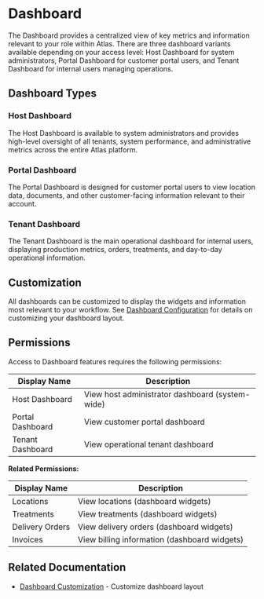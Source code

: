 # Dashboard

The Dashboard provides a centralized view of key metrics and information relevant to your role within Atlas. There are three dashboard variants available depending on your access level: Host Dashboard for system administrators, Portal Dashboard for customer portal users, and Tenant Dashboard for internal users managing operations.

## Dashboard Types

### Host Dashboard
The Host Dashboard is available to system administrators and provides high-level oversight of all tenants, system performance, and administrative metrics across the entire Atlas platform.

### Portal Dashboard  
The Portal Dashboard is designed for customer portal users to view location data, documents, and other customer-facing information relevant to their account.

### Tenant Dashboard
The Tenant Dashboard is the main operational dashboard for internal users, displaying production metrics, orders, treatments, and day-to-day operational information.

## Customization

All dashboards can be customized to display the widgets and information most relevant to your workflow. See [Dashboard Configuration](../Web/dashboard/customizing.md) for details on customizing your dashboard layout.

## Permissions

Access to Dashboard features requires the following permissions:

| Display Name | Description |
|--------------|-------------|
| Host Dashboard | View host administrator dashboard (system-wide) |
| Portal Dashboard | View customer portal dashboard |
| Tenant Dashboard | View operational tenant dashboard |

**Related Permissions:**

| Display Name | Description |
|--------------|-------------|
| Locations | View locations (dashboard widgets) |
| Treatments | View treatments (dashboard widgets) |
| Delivery Orders | View delivery orders (dashboard widgets) |
| Invoices | View billing information (dashboard widgets) |

## Related Documentation

* [Dashboard Customization](../Web/dashboard/customizing.md) - Customize dashboard layout

